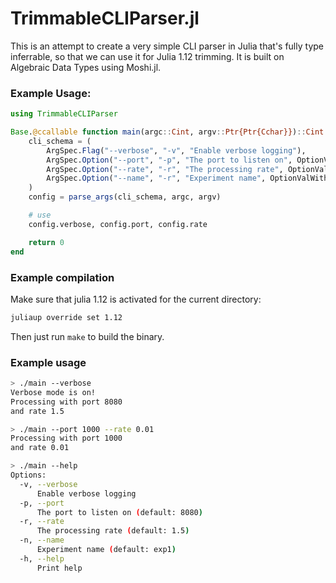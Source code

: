 # TrimmableCLIParser.jl

This is an attempt to create a very simple CLI parser in Julia that's fully type inferrable, so that we can use it for Julia 1.12 trimming.
It is built on Algebraic Data Types using Moshi.jl.

### Example Usage:

``` julia
using TrimmableCLIParser

Base.@ccallable function main(argc::Cint, argv::Ptr{Ptr{Cchar}})::Cint
    cli_schema = (
        ArgSpec.Flag("--verbose", "-v", "Enable verbose logging"),
        ArgSpec.Option("--port", "-p", "The port to listen on", OptionValWithDefault.IntVal(8080)),
        ArgSpec.Option("--rate", "-r", "The processing rate", OptionValWithDefault.FloatVal(1.5)),
        ArgSpec.Option("--name", "-r", "Experiment name", OptionValWithDefault.StringVal("exp1")),
    )
    config = parse_args(cli_schema, argc, argv)

    # use
    config.verbose, config.port, config.rate

    return 0
end
```

### Example compilation
Make sure that julia 1.12 is activated for the current directory:

``` sh
juliaup override set 1.12
```

Then just run `make` to build the binary.

### Example usage
``` sh
> ./main --verbose
Verbose mode is on!
Processing with port 8080
and rate 1.5

> ./main --port 1000 --rate 0.01
Processing with port 1000
and rate 0.01

> ./main --help
Options:
  -v, --verbose
      Enable verbose logging
  -p, --port
      The port to listen on (default: 8080)
  -r, --rate
      The processing rate (default: 1.5)
  -n, --name
      Experiment name (default: exp1)
  -h, --help
      Print help
```
